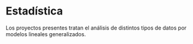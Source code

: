 # Estadística

Los proyectos presentes tratan el análisis de distintos tipos de datos por modelos lineales generalizados.
